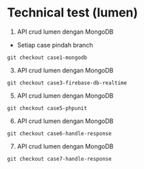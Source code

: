 # Technical test (lumen)

1. API crud  lumen dengan MongoDB
- Setiap case pindah branch 
```
git checkout case1-mongodb 
```

3. API crud  lumen dengan MongoDB 
```
git checkout case3-firebase-db-realtime
```

5. API crud  lumen dengan MongoDB 
```
git checkout case5-phpunit
```

6. API crud  lumen dengan MongoDB 
```
git checkout case6-handle-response
```

7. API crud  lumen dengan MongoDB 
```
git checkout case7-handle-response 
```